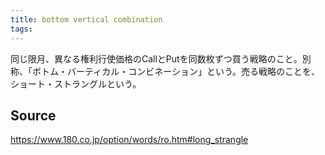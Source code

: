 ```yaml
---
title: bottom vertical combination
tags: 
---
```


同じ限月、異なる権利行使価格のCallとPutを同数枚ずつ買う戦略のこと。別称、「ボトム・バーティカル・コンビネーション」という。売る戦略のことを、ショート・ストラングルという。

## Source
https://www.180.co.jp/option/words/ro.htm#long_strangle